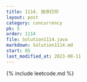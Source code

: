 ```yaml
---
title: 1114. 按序打印
layout: post
category: concurrency
pk: 5
order: 1114
file: Solution1114.java
markdown: Solution1114.md
start: 85
last_modified_at: 2023-08-11
---
```


{% include leetcode.md %}
